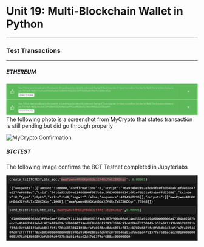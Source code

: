 # Unit 19: Multi-Blockchain Wallet in Python
---


### Test Transactions
---
##### ETHEREUM


![Confirm Transaction](Images/Confirm_Transaction.PNG)
The following photo is a screenshot from MyCrypto  that states transaction is still pending but did go through properly

![MyCrypto Confirmation](Images/MyCrypto_Confirmation)


##### BTCTEST
The following image confirms the BCT Testnet completed in Jupyterlabs

![BTC TestNet](Images/BTC_TestNet.png)


